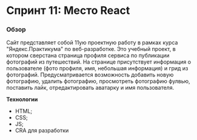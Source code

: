 # Спринт 11: Место React

### Обзор

Сайт представляет собой 11ую проектную работу в рамках курса "Яндекс.Практикума" по веб-разработке. 
Это учебный проект, в котором сверстана страница профиля сервиса по публикации фотографий из путешествий. На странице присутствует информация о пользователе (фото профиля, имя, небольшая информация) и грид из фотографий. Предусматривается возможность добавить новую фотографию, удалить фотографию, просмотреть фотографию фулвью, поставить лайк, отредактировать аватарку и имя пользователя. 
 

**Технологии**

* HTML;
* CSS;
* JS;
* CRA для разработки
